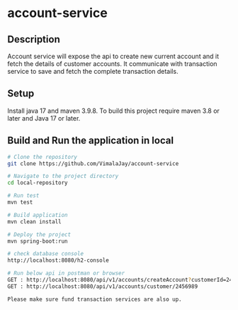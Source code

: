 # account-service

## Description
Account service will expose the api to create new current account and it fetch the details of customer accounts. It communicate with transaction service to save and fetch the complete transaction details. 

## Setup
Install java 17 and maven 3.9.8. To build this project require maven 3.8 or later and Java 17 or later.

## Build and Run the application in local
```bash
# Clone the repository
git clone https://github.com/VimalaJay/account-service

# Navigate to the project directory
cd local-repository

# Run test
mvn test

# Build application
mvn clean install

# Deploy the project
mvn spring-boot:run

# check database console
http://localhost:8080/h2-console

# Run below api in postman or browser
GET : http://localhost:8080/api/v1/accounts/createAccount?customerId=2456989&initialCredit=250
GET : http://localhost:8080/api/v1/accounts/customer/2456989

Please make sure fund transaction services are also up.
